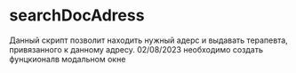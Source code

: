 # searchDocAdress
Данный скрипт позволит находить нужный адерс и выдавать терапевта, привязанного к данному адресу.
02/08/2023 необходимо создать фунцкионалв модальном окне
